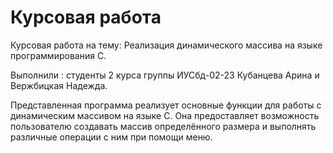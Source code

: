 # Курсовая работа 
Курсовая работа на тему: Реализация динамического массива на языке программирования C.

Выполнили : студенты 2 курса группы ИУСбд-02-23 Кубанцева Арина и Вержбицкая Надежда.

Представленная программа реализует основные функции для работы с динамическим массивом на языке C. Она предоставляет возможность пользователю создавать массив определённого размера и выполнять различные операции с ним при помощи меню.
